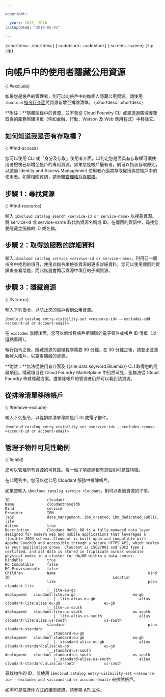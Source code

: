 ```yaml
---

copyright:

  years: 2017, 2018
lastupdated: "2018-08-02"

---
```


{:shortdesc: .shortdesc}
{:codeblock: .codeblock}
{:screen: .screen}
{:tip: .tip}

# 向帳戶中的使用者隱藏公用資源
{: #exclude}

如果您是帳戶的管理者，則可以向帳戶中的每個人隱藏公用資源。請使用 `ibmcloud` [指令行介面](/docs/cli/reference/ibmcloud/bx_cli.html#bluemix_catalog_entry_visibility_set)將資源新增至排除清單。
{:shortdesc: .shortdesc}

**附註：**隱藏型錄中的資源，並不會從 Cloud Foundry CLI 或是透過廣域導覽取得的服務佈建清單（例如金融、行動、Watson 及 Web 應用程式）中移除它。

## 如何知道我是否有存取權？
{: #find-access}

您可以使用 CLI 或「身分及存取」使用者介面，以判定您是否具有存取權可讓使用者檢視已新增至帳戶的專用資源。如果您是帳戶擁有者，則可以指派存取原則，以透過 Identity and Access Management 使用者介面將存取權授與您帳戶中的使用者。如需相關資訊，請參閱[管理帳戶存取權](access.html)。

## 步驟 1：尋找資源
{: #find-resource}

輸入 `ibmcloud catalog search <service-id or service-name>` 以搜尋資源。將 service-id 或 service-name 取代為資源名稱或 ID。在傳回的資訊中，尋找您要隱藏之服務的 ID 或名稱。

## 步驟 2：取得該服務的詳細資料

輸入 `ibmcloud catalog service <service-id or service-name>`。利用前一個指令中找到的項目，使用此指令來檢查資源的更多詳細資料。您可以使用傳回的資訊來查看階層，而此階層會顯示資源中項目的子項資源。

## 步驟 3：隱藏資源
{: #vis-exc}

輸入下列指令，以防止您的帳戶看到公用資源。

`ibmcloud catalog entry-visibility-set <resource-id> —-excludes-add <account-id or account-email>`

在 `excludes` 旗標後面，您可以新增與帳戶相關聯的電子郵件或帳戶 ID 清單（以逗點區隔）。

執行指令之後，隱藏資源的處理程序需要 30 分鐘。在 30 分鐘之後，請登出並重新登入帳戶，以查看隱藏的資源。

**附註：**無法從使用者介面及 {{site.data.keyword.Bluemix}} CLI 取得您的隱藏項目。隱藏項目在 Cloud Foundry Marketplace 中仍然可見，但無法從 Cloud Foundry 佈建隱藏方案。遭排除帳戶的管理者仍然可以看到該資源。

## 從排除清單移除帳戶
{: #remove-exclude}

輸入下列指令，以從排除清單移除帳戶 ID 或電子郵件。

`ibmcloud catalog entry-visibility-set <service-id> —-excludes-remove <account-id or account-email>`

## 管理子物件可見性範例
{: #child}

您可以管理所有資源的可見性。每一個子項資源都有其個別可見性特徵。

在此範例中，您可以從公用 Cloudant 服務中排除帳戶。

如果您輸入 `ibmcloud catalog service cloudant`，則可以看到資源的子項。

```
ID                 cloudant
Name               cloudantnosqldb
Kind               service
Provider           IBM
Tags               data_management, ibm_created, ibm_dedicated_public, lite
Active             true
Description        Cloudant NoSQL DB is a fully managed data layer designed for modern web and mobile applications that leverages a flexible JSON schema. Cloudant is built upon and compatible with Apache CouchDB and accessible through a secure HTTPS API, which scales as your application grows. Cloudant is ISO27001 and SOC2 Type 1 certified, and all data is stored in triplicate across separate physical nodes in a cluster for HA/DR within a data center.
Bindable           true
RC Compatible      false
RC Provisionable   false
Children           Name                                          Kind         ID                                               Location
                   lite                                          plan         cloudant-lite
                   |__lite-eu-gb                             deployment   cloudant-lite:eu-gb                          eu-gb
                   |  |__lite-alias-eu-gb                    alias        cloudant-lite:alias:eu-gb                    eu-gb
                   |__lite-us-south                          deployment   cloudant-lite:us-south                       us-south
                      |__lite-alias-us-south                 alias        cloudant-lite:alias:us-south                 us-south
                   standard                                      plan         cloudant-standard
                   |__standard-eu-gb                         deployment   cloudant-standard:eu-gb                      eu-gb
                   |  |__standard-alias-eu-gb                alias        cloudant-standard:alias:eu-gb                eu-gb
                   |__standard-us-south                      deployment   cloudant-standard:us-south                   us-south
                      |__standard-alias-us-south             alias        cloudant-standard:alias:us-south             us-south
```

尋找物件的 ID，並使用 `ibmcloud catalog entry-visibility-set <resource-id> --excludes-add <account-id or account-email>` 來排除帳戶。

如需可見性運作方式的相關資訊，請參閱 [API 文件](https://console.bluemix.net/apidocs/globalcatalog)。
